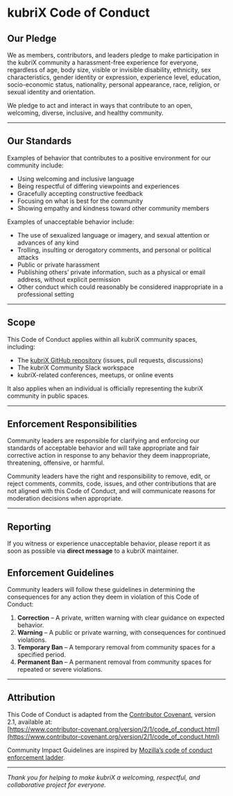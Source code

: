 # kubriX Code of Conduct

## Our Pledge

We as members, contributors, and leaders pledge to make participation in the kubriX community a harassment-free experience for everyone, regardless of age, body size, visible or invisible disability, ethnicity, sex characteristics, gender identity or expression, experience level, education, socio-economic status, nationality, personal appearance, race, religion, or sexual identity and orientation.

We pledge to act and interact in ways that contribute to an open, welcoming, diverse, inclusive, and healthy community.

---

## Our Standards

Examples of behavior that contributes to a positive environment for our community include:

- Using welcoming and inclusive language  
- Being respectful of differing viewpoints and experiences  
- Gracefully accepting constructive feedback  
- Focusing on what is best for the community  
- Showing empathy and kindness toward other community members  

Examples of unacceptable behavior include:

- The use of sexualized language or imagery, and sexual attention or advances of any kind  
- Trolling, insulting or derogatory comments, and personal or political attacks  
- Public or private harassment  
- Publishing others’ private information, such as a physical or email address, without explicit permission  
- Other conduct which could reasonably be considered inappropriate in a professional setting  

---

## Scope

This Code of Conduct applies within all kubriX community spaces, including:

- The [kubriX GitHub repository](https://github.com/suxess-it/kubriX) (issues, pull requests, discussions)  
- The kubriX Community Slack workspace  
- kubriX-related conferences, meetups, or online events

It also applies when an individual is officially representing the kubriX community in public spaces.

---

## Enforcement Responsibilities

Community leaders are responsible for clarifying and enforcing our standards of acceptable behavior and will take appropriate and fair corrective action in response to any behavior they deem inappropriate, threatening, offensive, or harmful.

Community leaders have the right and responsibility to remove, edit, or reject comments, commits, code, issues, and other contributions that are not aligned with this Code of Conduct, and will communicate reasons for moderation decisions when appropriate.

---

## Reporting

If you witness or experience unacceptable behavior, please report it as soon as possible via **direct message** to a kubriX maintainer.

## Enforcement Guidelines

Community leaders will follow these guidelines in determining the consequences for any action they deem in violation of this Code of Conduct:

1. **Correction** – A private, written warning with clear guidance on expected behavior.  
2. **Warning** – A public or private warning, with consequences for continued violations.  
3. **Temporary Ban** – A temporary removal from community spaces for a specified period.  
4. **Permanent Ban** – A permanent removal from community spaces for repeated or severe violations.

---

## Attribution

This Code of Conduct is adapted from the [Contributor Covenant](https://www.contributor-covenant.org), version 2.1, available at:  
[https://www.contributor-covenant.org/version/2/1/code_of_conduct.html](https://www.contributor-covenant.org/version/2/1/code_of_conduct.html)

Community Impact Guidelines are inspired by [Mozilla’s code of conduct enforcement ladder](https://github.com/mozilla/diversity).

---

*Thank you for helping to make kubriX a welcoming, respectful, and collaborative project for everyone.*

